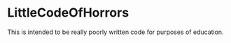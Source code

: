 LittleCodeOfHorrors
===================

This is intended to be really poorly written code for purposes of education.

